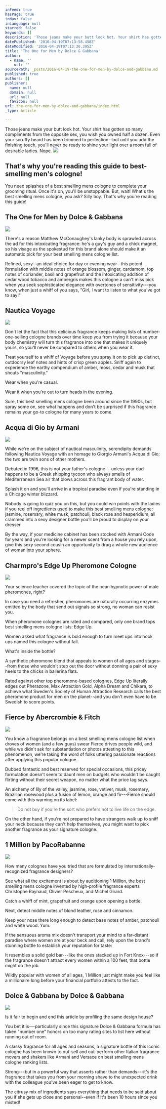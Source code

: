 ```yaml
---
inFeed: true
hasPage: true
inNav: false
inLanguage: null
starred: false
keywords: []
description: 'Those jeans make your butt look hot. Your shirt has gotten so many compliments from the opposite sex, you wish you owned half a dozen. Even your scruffy beard has been trimmed to perfection--but until you add the finishing touch, you’ll never be ready to shine your light over a room full of desirable ladies. Nope. '
datePublished: '2016-04-19T07:13:58.458Z'
dateModified: '2016-04-19T07:13:30.395Z'
title: 'The One for Men by Dolce & Gabbana'
author:
  - name: ''
    url: ''
sourcePath: _posts/2016-04-19-the-one-for-men-by-dolce-and-gabbana.md
published: true
authors: []
publisher:
  name: null
  domain: null
  url: null
  favicon: null
url: the-one-for-men-by-dolce-and-gabbana/index.html
_type: Article

---
```

Those jeans make your butt look hot. Your shirt has gotten so many compliments from the opposite sex, you wish you owned half a dozen. Even your scruffy beard has been trimmed to perfection--but until you add the finishing touch, you'll never be ready to shine your light over a room full of desirable ladies. Nope. ![](https://the-grid-user-content.s3-us-west-2.amazonaws.com/626fe55e-55c1-4078-abb1-2c827fac6e1c.jpg)

## That's why you're reading this guide to best-smelling men's cologne!

You need splashes of a best smelling mens cologne to complete your grooming ritual. Once it's on, you'll be unstoppable. But, wait! What's the best smelling mens cologne, you ask? Silly boy. That's why you're reading this guide!

## The One for Men by Dolce & Gabbana
![](https://the-grid-user-content.s3-us-west-2.amazonaws.com/cc6657eb-89e1-42b7-bff3-9c99c2d03181.jpg)

There's a reason Matthew McConaughey's lanky body is sprawled across the ad for this intoxicating fragrance: he's a guy's guy and a chick magnet, so his visage as the spokestud for this brand alone should make it an automatic pick for your best smelling mens cologne list. 

Refined, sexy--an ideal choice for day or evening wear--this potent formulation with middle notes of orange blossom, ginger, cardamom, top notes of coriander, basil and grapefruit and the intoxicating addition of cedar wood tobacco and ambergris makes this cologne a can't miss pick when you seek sophisticated elegance with overtones of sensitivity---you know, when just a whiff of you says, "Girl, I want to listen to what you've got to say!"

## Nautica Voyage
![](https://the-grid-user-content.s3-us-west-2.amazonaws.com/e9fe244d-f270-4908-81e5-1cbfaa17f890.jpg)

Don't let the fact that this delicious fragrance keeps making lists of number-one-selling cologne brands over time keep you from trying it because your body chemistry will turn this fragrance into one that makes it uniquely yours, so you'll never be compared to others when you wear it. 

Treat yourself to a whiff of Voyage before you spray it on to pick up distinct, outdoorsy leaf notes and hints of crisp green apples. Sniff again to experience the earthy compendium of amber, moss, cedar and musk that shouts "masculinity." 

Wear when you're casual. 

Wear it when you're out to turn heads in the evening. 

Sure, this best smelling mens cologne been around since the 1990s, but spray some on, see what happens and don't be surprised if this fragrance remains your go-to cologne for many years to come.

## Acqua di Gio by Armani
![](https://the-grid-user-content.s3-us-west-2.amazonaws.com/59ae140e-c883-4516-bb49-d9ffa912afe0.jpg)

While we're on the subject of nautical masculinity, serendipity demands following Nautica Voyage with an homage to Giorgio Armani's Acqua di Gio; the two are twin sons of other mothers. 

Debuted in 1996, this is not your father's cologne---unless your dad happens to be a Greek shipping tycoon who always smells of Mediterranean Sea air that blows across this fragrant body of water. 

Splash it on and you'll arrive in a tropical paradise even if you're standing in a Chicago winter blizzard. 

Nobody is going to quiz you on this, but you could win points with the ladies if you reel off ingredients used to make this best smelling mens cologne: jasmine, rosemary, white musk, patchouli, black rose and hesperidium, all crammed into a sexy designer bottle you'll be proud to display on your dresser. 

By the way, if your medicine cabinet has been stocked with Armani Code for years and you're looking for a newer scent from a house you rely upon, give this sexy second cousin an opportunity to drag a whole new audience of woman into your sphere.

## Charmpro's Edge Up Pheromone Cologne
![](https://the-grid-user-content.s3-us-west-2.amazonaws.com/65938de7-09fb-4d48-ba3c-c4656a80b0c3.jpg)

Your science teacher covered the topic of the near-hypnotic power of male pheromones, right? 

In case you need a refresher, pheromones are naturally occurring enzymes emitted by the body that send out signals so strong, no woman can resist you. 

When pheromone colognes are rated and compared, only one brand tops best smelling mens cologne lists: Edge Up. 

Women asked what fragrance is bold enough to turn meet ups into hook ups named this cologne without fail. 

What's inside the bottle? 

A synthetic pheromone blend that appeals to women of all ages and stages--from those who wouldn't step out the door without donning a pair of sexy heels to the chicks in ballerina flats. 

Rated against other top pheromone-based colognes, Edge Up literally edges out Pherazone, Max Attraction Gold, Alpha Dream and Chikara, to achieve what Sweden's Society of Human Attraction Research calls the best pheromone product for men on the planet--and you don't even have to be Swedish to score points.

## Fierce by Abercrombie & Fitch
![](https://the-grid-user-content.s3-us-west-2.amazonaws.com/0b53bdac-057c-49a3-8320-885d7cf06f6a.jpg)

You know a fragrance belongs on a best smelling mens cologne list when droves of women (and a few guys) swear Fierce drives people wild, and while we didn't ask for substantiation or photos attesting to this phenomenon, we're taking the word of folks uttering passionate reactions after applying this popular cologne. 

Dubbed fantastic and best reserved for special occasions, this pricey formulation doesn't seem to daunt men on budgets who wouldn't be caught flirting without their secret weapon, no matter what the price tag says. 

An alchemy of lily of the valley, jasmine, rose, vetiver, musk, rosemary, Brazilian rosewood plus a fusion of lemon, orange and fir---Fierce should come with this warning on its label: 
> 
> Do not buy if you're the sort who prefers not to live life on the edge. 

On the other hand, if you're not prepared to have strangers walk up to sniff your neck because they can't help themselves, you might want to pick another fragrance as your signature cologne.

## 1 Million by PacoRabanne
![](https://the-grid-user-content.s3-us-west-2.amazonaws.com/3dc49ba5-748f-447c-b0f2-8819e08e4ef4.jpg)

How many colognes have you tried that are formulated by internationally-recognized fragrance designers? 

See what all the excitement is about by auditioning 1 Million, the best smelling mens cologne invented by high-profile fragrance experts Christophe Raynaud, Olivier Pescheux, and Michel Girard. 

Catch a whiff of mint, grapefruit and orange upon opening a bottle. 

Next, detect middle notes of blond leather, rose and cinnamon. 

Keep your nose there long enough to detect base notes of amber, patchouli and white wood. Yum. 

If the sensuous aroma mix doesn't transport your mind to a far-distant paradise where women are at your beck and call, rely upon the brand's stunning bottle to establish your reputation for taste: 

It resembles a solid gold bar---like the ones stacked up in Fort Knox---so if the fragrance doesn't attract every women within a 100 feet, that bottle might do the job. 

Wildly popular with women of all ages, 1 Million just might make you feel like a millionaire long before your financial portfolio attests to the fact.

## Dolce & Gabbana by Dolce & Gabbana
![](https://the-grid-user-content.s3-us-west-2.amazonaws.com/5c2e2e24-9a5f-4927-8cde-a910d0b0d43c.jpg)

Is it fair to begin and end this article by profiling the same design house? 

You bet it is---particularly since this signature Dolce & Gabbana formula has taken "number one" honors on too many rating sites to list here without running out of room. 

A classy fragrance for all ages and seasons, a signature bottle of this iconic cologne has been known to out-sell and out-perform other Italian fragrance movers and shakers like Armani and Versace on best smelling mens cologne ranking lists. 

Strong---but in a powerful way that asserts rather than demands---it's the fragrance that takes you from your morning shave to the unexpected drink with the colleague you've been eager to get to know. 

The citrusy mix of ingredients says everything that needs to be said about you if she gets up close and personal--even if it's been 10 hours since you misted!